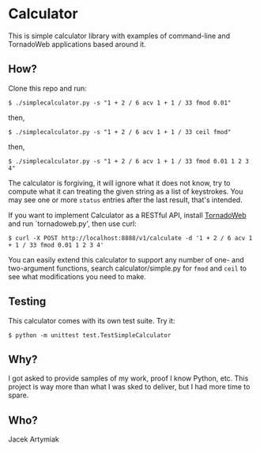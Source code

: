 Calculator
==========

This is simple calculator library with examples of command-line and TornadoWeb applications based around it.

How?
----

Clone this repo and run:

    $ ./simplecalculator.py -s "1 + 2 / 6 acv 1 + 1 / 33 fmod 0.01"

then,


    $ ./simplecalculator.py -s "1 + 2 / 6 acv 1 + 1 / 33 ceil fmod"

then,


    $ ./simplecalculator.py -s "1 + 2 / 6 acv 1 + 1 / 33 fmod 0.01 1 2 3 4"

The calculator is forgiving, it will ignore what it does not know, try to compute what it can treating the given string as a list of keystrokes.  You may see one or more `status` entries after the last result, that's intended.

If you want to implement Calculator as a RESTful API, install [TornadoWeb](http://tornadoweb.org 'TornadoWeb') and run `tornadoweb.py', then use curl:

    $ curl -X POST http://localhost:8888/v1/calculate -d '1 + 2 / 6 acv 1 + 1 / 33 fmod 0.01 1 2 3 4'

You can easily extend this calculator to support any number of one- and two-argument functions, search calculator/simple.py for `fmod` and `ceil` to see what modifications you need to make.

Testing
-------

This calculator comes with its own test suite. Try it:

    $ python -m unittest test.TestSimpleCalculator

Why?
----

I got asked to provide samples of my work, proof I know Python, etc.  This project is way more than what I was sked to deliver, but I had more time to spare.

Who?
----

Jacek Artymiak
